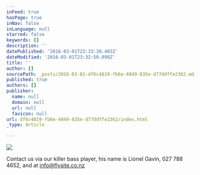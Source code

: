 ```yaml
---
inFeed: true
hasPage: true
inNav: false
inLanguage: null
starred: false
keywords: []
description: ''
datePublished: '2016-03-01T23:33:30.403Z'
dateModified: '2016-03-01T23:32:50.098Z'
title: ''
author: []
sourcePath: _posts/2016-03-01-df6c4819-fb6e-4049-835e-d77ddffe2362.md
published: true
authors: []
publisher:
  name: null
  domain: null
  url: null
  favicon: null
url: df6c4819-fb6e-4049-835e-d77ddffe2362/index.html
_type: Article

---
```

![](https://the-grid-user-content.s3-us-west-2.amazonaws.com/0c3985ed-6f25-459c-ac71-c4466ceaeb21.jpg)

Contact us via our killer bass player, his name is Lionel Gavin, 027 788 4652, and at info@flysite.co.nz